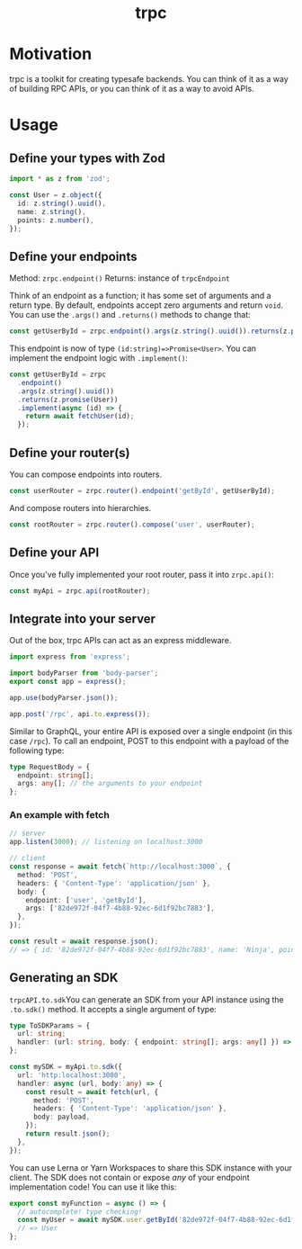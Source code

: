 <div align="center">
  <h1 align="center">trpc</h1>
</div>

<!-- Place this tag where you want the button to render. -->

<!-- Created by [@vriad](https://twitter.com/vriad), maintained by  -->

<!-- ### Table of contents -->

# Motivation

trpc is a toolkit for creating typesafe backends. You can think of it as a way of building RPC APIs, or you can think of it as a way to avoid APIs.

# Usage

## Define your types with Zod

```ts
import * as z from 'zod';

const User = z.object({
  id: z.string().uuid(),
  name: z.string(),
  points: z.number(),
});
```

## Define your endpoints

Method: `zrpc.endpoint()`
Returns: instance of `trpcEndpoint`

Think of an endpoint as a function; it has some set of arguments and a return type. By default, endpoints accept zero arguments and return `void`. You can use the `.args()` and `.returns()` methods to change that:

```ts
const getUserById = zrpc.endpoint().args(z.string().uuid()).returns(z.promise(User));
```

This endpoint is now of type `(id:string)=>Promise<User>`. You can implement the endpoint logic with `.implement()`:

```ts
const getUserById = zrpc
  .endpoint()
  .args(z.string().uuid())
  .returns(z.promise(User))
  .implement(async (id) => {
    return await fetchUser(id);
  });
```

## Define your router(s)

You can compose endpoints into routers.

```ts
const userRouter = zrpc.router().endpoint('getById', getUserById);
```

And compose routers into hierarchies.

```ts
const rootRouter = zrpc.router().compose('user', userRouter);
```

## Define your API

Once you've fully implemented your root router, pass it into `zrpc.api()`:

```ts
const myApi = zrpc.api(rootRouter);
```

## Integrate into your server

Out of the box, trpc APIs can act as an express middleware.

```ts
import express from 'express';

import bodyParser from 'body-parser';
export const app = express();

app.use(bodyParser.json());

app.post('/rpc', api.to.express());
```

Similar to GraphQL, your entire API is exposed over a single endpoint (in this case `/rpc`). To call an endpoint, POST to this endpoint with a payload of the following type:

```ts
type RequestBody = {
  endpoint: string[];
  args: any[]; // the arguments to your endpoint
};
```

### An example with fetch

```ts
// server
app.listen(3000); // listening on localhost:3000

// client
const response = await fetch(`http://localhost:3000`, {
  method: 'POST',
  headers: { 'Content-Type': 'application/json' },
  body: {
    endpoint: ['user', 'getById'],
    args: ['82de972f-04f7-4b88-92ec-6d1f92bc7883'],
  },
});

const result = await response.json();
// => { id: '82de972f-04f7-4b88-92ec-6d1f92bc7883', name: 'Ninja', points: 127 }
```

## Generating an SDK

`trpcAPI.to.sdk`You can generate an SDK from your API instance using the `.to.sdk()` method. It accepts a single argument of type:

```ts
type ToSDKParams = {
  url: string;
  handler: (url: string, body: { endpoint: string[]; args: any[] }) => Promise<any>;
};
```

```ts
const mySDK = myApi.to.sdk({
  url: 'http:localhost:3000',
  handler: async (url, body: any) => {
    const result = await fetch(url, {
      method: 'POST',
      headers: { 'Content-Type': 'application/json' },
      body: payload,
    });
    return result.json();
  },
});
```

You can use Lerna or Yarn Workspaces to share this SDK instance with your client. The SDK does not contain or expose _any_ of your endpoint implementation code! You can use it like this:

```ts
export const myFunction = async () => {
  // autocomplete! type checking!
  const myUser = await mySDK.user.getById('82de972f-04f7-4b88-92ec-6d1f92bc7883');
  // => User
};
```
